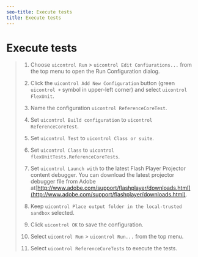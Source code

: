 ```yaml
---
seo-title: Execute tests
title: Execute tests
---
```


# Execute tests

>1. Choose `uicontrol Run` &gt; `uicontrol Edit Confiurations...` from the top menu to open the Run Configuration dialog.
>   
>1. Click the `uicontrol Add New Configuration` button (green `uicontrol +` symbol in upper-left corner) and select `uicontrol FlexUnit`.
>   
>1. Name the configuration `uicontrol ReferenceCoreTest`.
>   
>1. Set `uicontrol Build configuration` to `uicontrol ReferenceCoreTest`.
>   
>1. Set `uicontrol Test` to `uicontrol Class or suite`.
>   
>1. Set `uicontrol Class` to `uicontrol flexUnitTests.ReferenceCoreTests`.
>   
>1. Set `uicontrol Launch with` to the latest Flash Player Projector content debugger.
>   You can download the latest projector debugger file from Adobe at[http://www.adobe.com/support/flashplayer/downloads.html](http://www.adobe.com/support/flashplayer/downloads.html).
>   
>1. Keep `uicontrol Place output folder in the local-trusted sandbox` selected.
>   
>1. Click `uicontrol OK` to save the configuration.
>   
>1. Select `uicontrol Run` &gt; `uicontrol Run...` from the top menu.
>   
>1. Select `uicontrol ReferenceCoreTests` to execute the tests.
>   
>   
